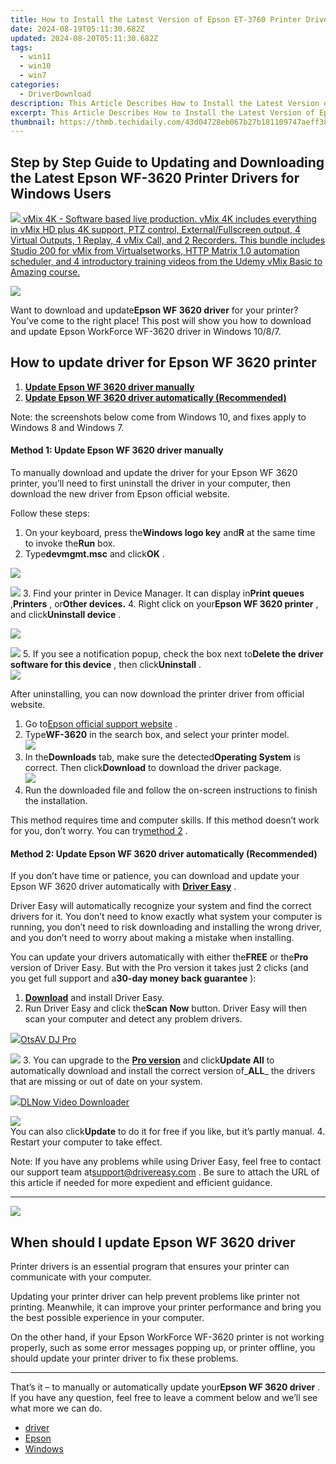 ```yaml
---
title: How to Install the Latest Version of Epson ET-3760 Printer Driver on Windows - Step by Step
date: 2024-08-19T05:11:30.682Z
updated: 2024-08-20T05:11:30.682Z
tags:
  - win11
  - win10
  - win7
categories:
  - DriverDownload
description: This Article Describes How to Install the Latest Version of Epson ET-3760 Printer Driver on Windows - Step by Step
excerpt: This Article Describes How to Install the Latest Version of Epson ET-3760 Printer Driver on Windows - Step by Step
thumbnail: https://thmb.techidaily.com/43d04728eb067b27b181109747aeff382529cf3d84fbfcf0819906ab437cf25f.jpg
---
```


## Step by Step Guide to Updating and Downloading the Latest Epson WF-3620 Printer Drivers for Windows Users

<!-- affiliate ads begin -->
<a href="https://secure.2checkout.com/order/checkout.php?PRODS=30901369&QTY=1&AFFILIATE=108875&CART=1"> <img src="https://secure.avangate.com/images/merchant/ce9a6fb2becc2d235e62b125e9260102/products/1_copy_vMixCallScreenshot1-large.jpg" border="0"> vMix 4K - Software based live production. vMix 4K includes everything in vMix HD plus 4K support, PTZ control, External/Fullscreen output, 4 Virtual Outputs, 1 Replay, 4 vMix Call, and 2 Recorders. 
This bundle includes Studio 200 for vMix from Virtualsetworks, HTTP Matrix 1.0 automation scheduler, and 4 introductory training videos from the Udemy vMix Basic to Amazing course. </a>
<!-- affiliate ads end -->
![](https://images.drivereasy.com/wp-content/uploads/2018/11/img_5be2c2e04fc7d.jpg)

 Want to download and update**Epson WF 3620 driver** for your printer? You’ve come to the right place! This post will show you how to download and update Epson WorkForce WF-3620 driver in Windows 10/8/7.

## How to update driver for Epson WF 3620 printer

1. [**Update Epson WF 3620 driver manually**](https://tools.techidaily.com/drivereasy/download/)
2. [**Update Epson WF 3620 driver automatically (Recommended)**](https://tools.techidaily.com/drivereasy/download/)

 Note: the screenshots below come from Windows 10, and fixes apply to Windows 8 and Windows 7.

#### Method 1: Update Epson WF 3620 driver manually

 To manually download and update the driver for your Epson WF 3620 printer, you’ll need to first uninstall the driver in your computer, then download the new driver from Epson official website.

Follow these steps:

1. On your keyboard, press the**Windows logo key** and**R** at the same time to invoke the**Run** box.
2. Type**devmgmt.msc** and click**OK** .  
<!-- affiliate ads begin -->
<a href="https://shop.mondly.com/affiliate.php?ACCOUNT=ATISTUDI&AFFILIATE=108875&PATH=https%3A%2F%2Fwww.mondly.com%3FAFFILIATE%3D108875%26RESOURCE%3D%2BEducational%2B300x600%2B"><img src="https://secure.avangate.com/images/merchant/69c418c33ec2e1a4267fa9bb77fa1428/educational-300x600.gif" border="0"></a>
<!-- affiliate ads end -->
![](https://images.drivereasy.com/wp-content/uploads/2018/11/img_5be2c379a3ed4.jpg)
3. Find your printer in Device Manager. It can display in**Print queues** ,**Printers** , or**Other devices.**
4. Right click on your**Epson WF 3620 printer** , and click**Uninstall device** .  
<!-- affiliate ads begin -->
<a href="https://estore.macxdvd.com/order/checkout.php?PRODS=4526659&QTY=1&AFFILIATE=108875&CART=1"><img src="https://www.macxdvd.com/affiliate/new-banner/vcp-500x500.jpg" border="0"></a>
<!-- affiliate ads end -->
![](https://images.drivereasy.com/wp-content/uploads/2018/11/img_5be2c3ac0fc97.png)
5. If you see a notification popup, check the box next to**Delete the driver software for this device** , then click**Uninstall** .  
![](https://images.drivereasy.com/wp-content/uploads/2018/11/img_5be2c412411da.jpg)

 After uninstalling, you can now download the printer driver from official website.

1. Go to[Epson official support website](https://epson.com/Support/Printers/) .
2. Type**WF-3620** in the search box, and select your printer model.  
![](https://images.drivereasy.com/wp-content/uploads/2018/11/img_5be2c49506f41.jpg)
3. In the**Downloads** tab, make sure the detected**Operating System** is correct. Then click**Download** to download the driver package.  
![](https://images.drivereasy.com/wp-content/uploads/2018/11/img_5be2c4d2efa90.jpg)
4. Run the downloaded file and follow the on-screen instructions to finish the installation.

 This method requires time and computer skills. If this method doesn’t work for you, don’t worry. You can try[method 2](https://tools.techidaily.com/drivereasy/download/) .

#### Method 2: Update Epson WF 3620 driver automatically (Recommended)

 If you don’t have time or patience, you can download and update your Epson WF 3620 driver automatically with **[Driver Easy](https://tools.techidaily.com/drivereasy/download/)**  .

 Driver Easy will automatically recognize your system and find the correct drivers for it. You don’t need to know exactly what system your computer is running, you don’t need to risk downloading and installing the wrong driver, and you don’t need to worry about making a mistake when installing.

 You can update your drivers automatically with either the**FREE** or the**Pro** version of Driver Easy. But with the Pro version it takes just 2 clicks (and you get full support and a**30-day money back guarantee** ):

1. [**Download**](https://tools.techidaily.com/drivereasy/download/) and install Driver Easy.
2. Run Driver Easy and click the**Scan Now** button. Driver Easy will then scan your computer and detect any problem drivers.  
<!-- affiliate ads begin -->
<a href="https://otszone.ots7.com/order/checkout.php?PRODS=4713321&QTY=1&AFFILIATE=108875&CART=1"><img src="https://green.ots7.com/screenshots/OtsAV/OtsAVDJ1.90-300x188.jpg" border="0">OtsAV DJ Pro</a>
<!-- affiliate ads end -->
![](https://images.drivereasy.com/wp-content/uploads/2018/11/img_5be2c53c6a756.jpg)
3. You can upgrade to the **[Pro version](https://tools.techidaily.com/drivereasy/download/)**  and click**Update All** to automatically download and install the correct version of_**ALL**_ the drivers that are missing or out of date on your system.  
<!-- affiliate ads begin -->
<a href="https://secure.2checkout.com/order/checkout.php?PRODS=4712430&QTY=1&AFFILIATE=108875&CART=1"><img src="https://secure.avangate.com/images/merchant/c404a5adbf90e09631678b13b05d9d7a/products/dlnow_256.png" border="0">DLNow Video Downloader</a>
<!-- affiliate ads end -->
![](https://images.drivereasy.com/wp-content/uploads/2018/11/img_5be2c6040133d.jpg)  
 You can also click**Update** to do it for free if you like, but it’s partly manual.
4. Restart your computer to take effect.

 Note: If you have any problems while using Driver Easy, feel free to contact our support team at[support@drivereasy.com](https://tools.techidaily.com/drivereasy/download/) . Be sure to attach the URL of this article if needed for more expedient and efficient guidance.

---

<!-- affiliate ads begin -->
<a href="https://store.massmailsoftware.com/order/checkout.php?PRODS=2069351&QTY=1&AFFILIATE=108875&CART=1"><img src="https://secure.avangate.com/images/merchant/dc87c13749315c7217cdc4ac692e704c/banera_for_partners-24_%282%29.jpg" border="0"></a>
<!-- affiliate ads end -->
## When should I update Epson WF 3620 driver

 Printer drivers is an essential program that ensures your printer can communicate with your computer.

 Updating your printer driver can help prevent problems like printer not printing. Meanwhile, it can improve your printer performance and bring you the best possible experience in your computer.

 On the other hand, if your Epson WorkForce WF-3620 printer is not working properly, such as some error messages popping up, or printer offline, you should update your printer driver to fix these problems.

---

 That’s it – to manually or automatically update your**Epson WF 3620 driver** . If you have any question, feel free to leave a comment below and we’ll see what more we can do.

* [driver](https://tools.techidaily.com/drivereasy/download/)
* [Epson](https://tools.techidaily.com/drivereasy/download/)
* [Windows](https://tools.techidaily.com/drivereasy/download/)

<ins class="adsbygoogle"
     style="display:block"
     data-ad-format="autorelaxed"
     data-ad-client="ca-pub-7571918770474297"
     data-ad-slot="1223367746"></ins>



<ins class="adsbygoogle"
     style="display:block"
     data-ad-client="ca-pub-7571918770474297"
     data-ad-slot="8358498916"
     data-ad-format="auto"
     data-full-width-responsive="true"></ins>


